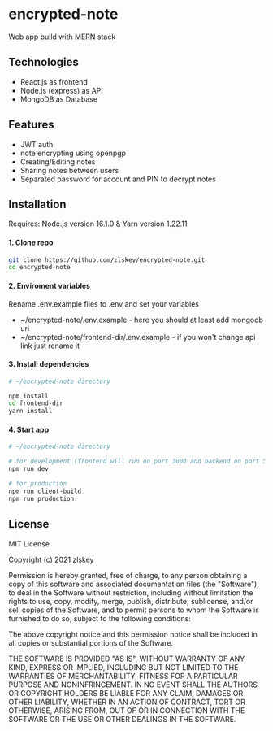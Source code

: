 # encrypted-note

Web app build with MERN stack

## Technologies
* React.js as frontend
* Node.js (express) as API
* MongoDB as Database

## Features
* JWT auth
* note encrypting using openpgp
* Creating/Editing notes
* Sharing notes between users 
* Separated password for account and PIN to decrypt notes

## Installation
Requires: Node.js version 16.1.0 & Yarn version 1.22.11

#### 1. Clone repo
```bash
git clone https://github.com/zlskey/encrypted-note.git
cd encrypted-note
```

#### 2. Enviroment variables
Rename .env.example files to .env and set your variables
* ~/encrypted-note/.env.example - here you should at least add mongodb uri
* ~/encrypted-note/frontend-dir/.env.example - if you won't change api link just rename it

#### 3. Install dependencies
```bash
# ~/encrypted-note directory

npm install
cd frontend-dir
yarn install
```
#### 4. Start app
```bash
# ~/encrypted-note directory

# for development (frontend will run on port 3000 and backend on port 5000)
npm run dev

# for production 
npm run client-build
npm run production
```


## License
MIT License

Copyright (c) 2021 zlskey

Permission is hereby granted, free of charge, to any person obtaining a copy
of this software and associated documentation files (the "Software"), to deal
in the Software without restriction, including without limitation the rights
to use, copy, modify, merge, publish, distribute, sublicense, and/or sell
copies of the Software, and to permit persons to whom the Software is
furnished to do so, subject to the following conditions:

The above copyright notice and this permission notice shall be included in all
copies or substantial portions of the Software.

THE SOFTWARE IS PROVIDED "AS IS", WITHOUT WARRANTY OF ANY KIND, EXPRESS OR
IMPLIED, INCLUDING BUT NOT LIMITED TO THE WARRANTIES OF MERCHANTABILITY,
FITNESS FOR A PARTICULAR PURPOSE AND NONINFRINGEMENT. IN NO EVENT SHALL THE
AUTHORS OR COPYRIGHT HOLDERS BE LIABLE FOR ANY CLAIM, DAMAGES OR OTHER
LIABILITY, WHETHER IN AN ACTION OF CONTRACT, TORT OR OTHERWISE, ARISING FROM,
OUT OF OR IN CONNECTION WITH THE SOFTWARE OR THE USE OR OTHER DEALINGS IN THE
SOFTWARE.